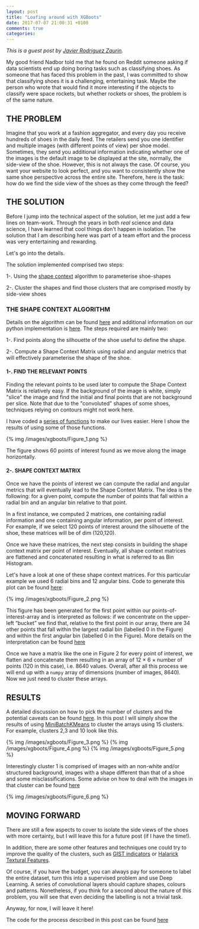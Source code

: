 ```yaml
---
layout: post
title: "Loafing around with XGBoots"
date: 2017-07-07 21:00:31 +0100
comments: true
categories: 
---
```

_This is a guest post by [Javier Rodriguez Zaurin](https://www.linkedin.com/in/javier-rodriguez-zaurin-06277454/?ppe=1)._


My good friend Nadbor told me that he found on Reddit someone asking if data scientists end up doing boring tasks such as classifying shoes. As someone that has faced this problem in the past, I was committed to show that classifying shoes it is a challenging, entertaining task. Maybe the person who wrote that would find it more interesting if the objects to classify were space rockets, but whether rockets or shoes, the problem is of the same nature. 

## THE PROBLEM

Imagine that you work at a fashion aggregator, and every day you receive hundreds of shoes in the daily feed. The retailers send you one identifier and multiple images (with different points of view) per shoe model. Sometimes, they send you additional information indicating whether one of the images is the default image to be displayed at the site, normally, the side-view of the shoe. However, this is not always the case. Of course, you want your website to look perfect, and you want to consistently show the same shoe perspective across the entire site. Therefore, here is the task: how do we find the side view of the shoes as they come through the feed?


## THE SOLUTION

Before I jump into the technical aspect of the solution, let me just add a few lines on team-work. Through the years in both *real* science and data science, I have learned that cool things don't happen in isolation. The solution that I am describing here was part of a team effort and the process was very entertaining and rewarding. 

Let's go into the details. 

The solution implemented comprised two steps:

1-. Using the [shape context](https://www2.eecs.berkeley.edu/Research/Projects/CS/vision/shape/sc_digits.html) algorithm to parameterise shoe-shapes

2-. Cluster the shapes and find those clusters that are comprised mostly by side-view shoes


### THE SHAPE CONTEXT ALGORITHM

Details on the algorithm can be found [here](https://www2.eecs.berkeley.edu/Research/Projects/CS/vision/shape/sc_digits.html) and additional information on our python implementation is [here](https://github.com/jrzaurin/Shoe-Shape-Classifier/blob/master/demo/shape_context_algo.ipynb). The steps required are mainly two: 

1-. Find points along the silhouette of the shoe useful to define the shape.

2-. Compute a Shape Context Matrix using radial and angular metrics that will effectively parameterise the shape of the shoe. 

#### 1-. FIND THE RELEVANT POINTS

Finding the relevant points to be used later to compute the Shape Context Matrix is relatively easy. If the background of the image is white, simply "slice" the image and find the initial and final points that are not background per slice. Note that due to the "convoluted" shapes of some shoes, techniques relying on contours might not work here. 

I have coded a [series of functions](https://github.com/jrzaurin/Shoe-Shape-Classifier/blob/master/demo/morphology_utils.py) to make our lives easier. Here I show the results of using some of those functions. 


{% img /images/xgboots/Figure_1.png %}

The figure shows 60 points of interest found as we move along the image horizontally.

#### 2-. SHAPE CONTEXT MATRIX

Once we have the points of interest we can compute the radial and angular metrics that will eventually lead to the Shape Context Matrix. The idea is the following: for a given point, compute the number of points that fall within a radial bin and an angular bin relative to that point.

In a first instance, we computed 2 matrices, one containing radial information and one containing angular information, per point of interest. For example, if we select 120 points of interest around the silhouette of the shoe, these matrices will be of dim (120,120). 

Once we have these matrices, the next step consists in building the shape context matrix per point of interest. Eventually, all shape context matrices are flattened and concatenated resulting in what is referred to as Bin Histogram. 

Let's have a look at one of these shape context matrices. For this particular example we used 6 radial bins and 12 angular bins. Code to generate this plot can be found [here](https://github.com/jrzaurin/Shoe-Shape-Classifier/blob/master/demo/shape_context_algo.ipynb):

{% img /images/xgboots/Figure_2.png %}

This figure has been generated for the first point within our points-of-interest-array and is interpreted as follows: if we concentrate on the upper-left “bucket” we find that, relative to the first point in our array, there are 34 other points that fall within the largest radial bin (labelled 0 in the Figure) and within the first angular bin (labelled 0 in the Figure). More details on the interpretation can be found [here](https://github.com/jrzaurin/Shoe-Shape-Classifier/blob/master/demo/shape_context_algo.ipynb)

Once we have a matrix like the one in Figure 2 for every point of interest, we flatten and concatenate them resulting in an array of 12 $\times$ 6 $\times$ number of points (120 in this case), i.e. 8640 values. Overall, after all this process we will end up with a `numpy` array of dimensions (number of images, 8640). Now we just need to cluster these arrays.

## RESULTS

A detailed discussion on how to pick the number of clusters and the potential caveats can be found [here](https://github.com/jrzaurin/Shoe-Shape-Classifier/blob/master/demo/clustering_shapes.ipynb). In this post I will simply show the results of using [MiniBatchKMeans](http://scikit-learn.org/stable/modules/generated/sklearn.cluster.MiniBatchKMeans.html) to cluster the arrays using 15 clusters. For example, clusters 2,3 and 10 look like this. 

{% img /images/xgboots/Figure_3.png %}
{% img /images/xgboots/Figure_4.png %}
{% img /images/xgboots/Figure_5.png %}

Interestingly cluster 1 is comprised of images with an non-white and/or structured background, images with a shape different than that of a shoe and some misclassifications. Some advise on how to deal with the images in that cluster can be found [here](https://github.com/jrzaurin/Shoe-Shape-Classifier/blob/master/demo/remove_background.ipynb)

{% img /images/xgboots/Figure_6.png %}


## MOVING FORWARD

There are still a few aspects to cover to isolate the side views of the shoes with more certainty, but I will leave this for a future post (if I have the time!). 

In addition, there are some other features and techniques one could try to improve the quality of the clusters, such as [GIST indicators](http://www.quaero.org/media/files/bibliographie/inria_qpr6_douze_gist_evaluation.pdf) or [Halarick Textural Features](http://haralick.org/journals/TexturalFeatures.pdf). 

Of course, if you have the budget, you can always pay for someone to label the entire dataset, turn this into a supervised problem and use Deep Learning. A series of convolutional layers should capture shapes, colours and patterns. Nonetheless, if you think for a second about the nature of this problem, you will see that even deciding the labelling is not a trivial task. 

Anyway, for now, I will leave it here! 

The code for the process described in this post can be found [here](https://github.com/jrzaurin/Shoe-Shape-Classifier)